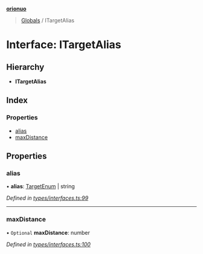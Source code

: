 **[orionuo](../README.md)**

> [Globals](../globals.md) / ITargetAlias

# Interface: ITargetAlias

## Hierarchy

* **ITargetAlias**

## Index

### Properties

* [alias](itargetalias.md#alias)
* [maxDistance](itargetalias.md#maxdistance)

## Properties

### alias

•  **alias**: [TargetEnum](../enums/targetenum.md) \| string

*Defined in [types/interfaces.ts:99](https://github.com/msviha/orionuo/blob/8a6e7bf/src/types/interfaces.ts#L99)*

___

### maxDistance

• `Optional` **maxDistance**: number

*Defined in [types/interfaces.ts:100](https://github.com/msviha/orionuo/blob/8a6e7bf/src/types/interfaces.ts#L100)*
